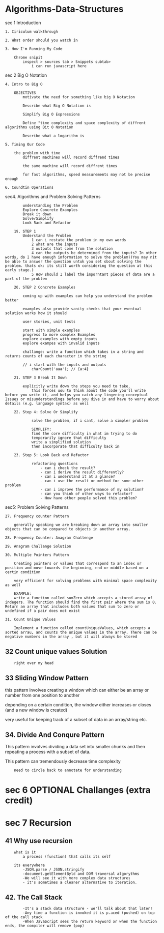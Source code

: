 # Algorithms-Data-Structures

sec 1 Introduction

    1. Ciriculum walkthrough

    2. What order should you watch in

    3. How I'm Running My Code

        Chrome snipit
            inspect > sources tab > Snippets subtab>
                i can run javascript here

sec 2 Big O Notation

    4. Intro to Big O

        OBJECTIVES
            motivate the need for something like big O Notation

            Describe what Big O Notation is

            Simplify Big O Expressions

            Define "time complexity and space complexity of diffrent algorithms using Bit O Notation

            Describe what a logarithm is

    5. Timing Our Code

        the problem with time
            diffrent machines will record diffrend times

            the same machine will record diffrent times

            for fast algorithms, speed measurements may not be precise enough

    6. Coundtin Operations

sec4. Algorithms and Problem Solving Patterns

            understanding the Problem
            Explore Concrete Examples
            Break it down
            Solve/Simplify
            Look Back and Refactor

        19. STEP 1
            Understand the Problem
                1 can i restate the problem in my own words
                2 what are the inputs
                3 outputs that come from the solution
                4 can the outputs be determined from the inputs? In other words, do I have enough information to solve the problem?(You may nit be able to answer the question untuk you set obout solving the problem. thats ok: its still worth considering the question at this early stage.)
                5 How should I label the imporntant pieces of data are a part of the problem

        20. STEP 2 Concrete Examples

            coming up with examples can help you understand the problem better

            examples also provide sanity checks that your eventual solution works how it should

            user stories, unit tests

            start with simple examples
            progress to more complex Examples
            explore examples with empty inputs
            explore exampes with invalid inputs

            challange: write a function which takes in a string and returns counts of each character in the string

            // i start with the inputs and outputs
                charCount('aaa'); // {a:4}

        21. STEP 3 Break It Down

            explicitly write down the steps you need to take.
                this forces uou to think about the code you'll write before you write it, and helps you catch any lingering conceptual Issues or misunderstandings before you dive in and have to worry about details (e.g. language syntax) as well

        22. Step 4: Solve Or Simplify

                solve the problem, if i cant, solve a simpler problem

                SIMPLIFY:
                find the core difficulty in what im trying to do
                temporarily ignore that difficulty
                write a simplified solution
                then incorporate that difficulty back in

        23. Step 5: Look Back and Refactor

                refactoring questions
                    - can i check the result?
                    - can i derive the result differently?
                    - can i understand it at a glance?
                    - can i use the result or method for some other problem
                    - can i improve the performance of my solution?
                    - can you think of other ways to refactor?
                    - How have other people solved this problem?

sec5: Problem Solving Patterns

    27. Frequency counter Pattern

        generally speaking we are breaking down an array into smaller objects that can be compared to objects in another array.

    28. Frequency Counter: Anagram Challenge

    29. Anagram Challange Solution

    30. Multiple Pointers Pattern

        Creating pointers or values that correspond to an index or position and move towards the beginning, end or middle based on a certin condition

        very efficient for solving problems with minimal space complexity as well

        EXAMPLE:
        write a function called sumZero which accepts a stored array of indegers. The function should find the first pair where the sum is 0. Return an array that includes both values that sum to zero or undefined if a pair does not exist

    31. Count Unique Values

        Implement a function called countUniqueValues, which accepts a sorted arrau, and counts the unique values in the array. There can be negative numbers in the array , but it will always be stored

## 32 Count unique values Solution

        right over my head

## 33 Sliding Window Pattern

this pattern involves creating a window which can either be an array or number from one position to another

depending on a certain condition, the window either increases or closes (and a new window is created)

very useful for keeping track of a subset of data in an array/string etc.

## 34. Divide And Conqure Pattern

This pattern involves dividing a data set into smaller chunks and then repeating a process with a subset of data.

This pattern can tremendously decrease time complexity

        need to circle back to annotate for understanding

# sec 6 OPTIONAL Challanges (extra credit)

# sec 7 Recursion

## 41 Why use recursion

        what is it
            a process (function) that calls its self

        its everywhere
            -JSON.parse / JSON.stringify
            -document.getElementByld and DOM traversal algorythms
            -We will see it with more complex data structures
            - it's sometimes a cleaner alternative to iteration.

## 42. The Call Stack

            -It's a stack data structure - we'll talk about that later!
            -Any time a function is invoked it is p.aced (pushed) on top of the call stack
            -When JavaScript sees the return keyword or when the function ends, the compiler will remove (pop)
